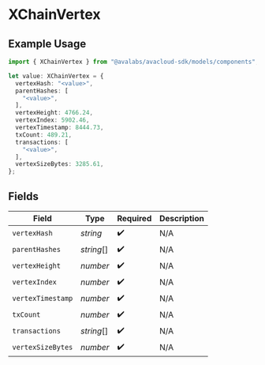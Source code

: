 # XChainVertex

## Example Usage

```typescript
import { XChainVertex } from "@avalabs/avacloud-sdk/models/components";

let value: XChainVertex = {
  vertexHash: "<value>",
  parentHashes: [
    "<value>",
  ],
  vertexHeight: 4766.24,
  vertexIndex: 5902.46,
  vertexTimestamp: 8444.73,
  txCount: 489.21,
  transactions: [
    "<value>",
  ],
  vertexSizeBytes: 3285.61,
};
```

## Fields

| Field              | Type               | Required           | Description        |
| ------------------ | ------------------ | ------------------ | ------------------ |
| `vertexHash`       | *string*           | :heavy_check_mark: | N/A                |
| `parentHashes`     | *string*[]         | :heavy_check_mark: | N/A                |
| `vertexHeight`     | *number*           | :heavy_check_mark: | N/A                |
| `vertexIndex`      | *number*           | :heavy_check_mark: | N/A                |
| `vertexTimestamp`  | *number*           | :heavy_check_mark: | N/A                |
| `txCount`          | *number*           | :heavy_check_mark: | N/A                |
| `transactions`     | *string*[]         | :heavy_check_mark: | N/A                |
| `vertexSizeBytes`  | *number*           | :heavy_check_mark: | N/A                |